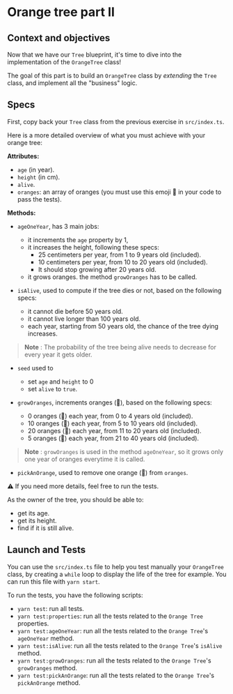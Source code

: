 # Orange tree part II

## Context and objectives

Now that we have our `Tree` blueprint, it's time to dive into the implementation of the `OrangeTree` class!

The goal of this part is to build an `OrangeTree` class by _extending_ the `Tree` class, and implement all the "business" logic.

## Specs

First, copy back your `Tree` class from the previous exercise in `src/index.ts`.

Here is a more detailed overview of what you must achieve with your orange tree:

**Attributes:**

- `age` (in year).
- `height` (in cm).
- `alive`.
- `oranges`: an array of oranges (you must use this emoji 🍊 in your code to pass the tests).

**Methods:**

- `ageOneYear`, has 3 main jobs:

  - it increments the `age` property by 1,
  - it increases the height, following these specs:
    - 25 centimeters per year, from 1 to 9 years old (included).
    - 10 centimeters per year, from 10 to 20 years old (included).
    - It should stop growing after 20 years old.
  - it grows oranges. the method `growOranges` has to be called.

- `isAlive`, used to compute if the tree dies or not, based on the following specs:

  - it cannot die before 50 years old.
  - it cannot live longer than 100 years old.
  - each year, starting from 50 years old, the chance of the tree dying increases.

> **Note** : The probability of the tree being alive needs to decrease for every year it gets older.

- `seed` used to

  - set `age` and `height` to 0
  - set `alive` to `true`.

- `growOranges`, increments oranges (🍊), based on the following specs:

  - 0 oranges (🍊) each year, from 0 to 4 years old (included).
  - 10 oranges (🍊) each year, from 5 to 10 years old (included).
  - 20 oranges (🍊) each year, from 11 to 20 years old (included).
  - 5 oranges (🍊) each year, from 21 to 40 years old (included).

> **Note** : `growOranges` is used in the method `ageOneYear`, so it grows only one year of oranges everytime it is called.

- `pickAnOrange`, used to remove one orange (🍊) from `oranges`.

⚠️ If you need more details, feel free to run the tests.

As the owner of the tree, you should be able to:

- get its age.
- get its height.
- find if it is still alive.

## Launch and Tests

You can use the `src/index.ts` file to help you test manually your `OrangeTree` class, by creating a `while` loop to display the life of the tree for example.
You can run this file with `yarn start`.

To run the tests, you have the following scripts:

- `yarn test`: run all tests.
- `yarn test:properties`: run all the tests related to the `Orange Tree` properties.
- `yarn test:ageOneYear`: run all the tests related to the `Orange Tree`'s `ageOneYear` method.
- `yarn test:isAlive`: run all the tests related to the `Orange Tree`'s `isAlive` method.
- `yarn test:growOranges`: run all the tests related to the `Orange Tree`'s `growOranges` method.
- `yarn test:pickAnOrange`: run all the tests related to the `Orange Tree`'s `pickAnOrange` method.
